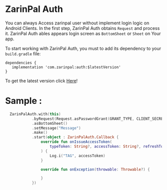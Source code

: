 # ZarinPal Auth

You can always Access zarinpal user without implement login logic on Android Clients.
In the first step, ZarinPal Auth obtains `Request` and process it. ZarinPal Auth ables appears login screen as `BottomSheet` or `Sheet` on Your app.



To start working with ZarinPal Auth, you must to add its dependency to your `build.gradle` file:
```
dependencies {
   implementation 'com.zarinpal:auth:$latestVersion'
}
```

To get the latest version click [Here]("https://github.com/ZarinPal/ZarinPalAuth/releases")!


# Sample :

```kotlin
  ZarinPalAuth.with(this)
            .byRequest(Request.asPasswordGrant(GRANT_TYPE, CLIENT_SECRET, CLIENT_ID, SCOPE))
            .asBottomSheet()
            .setMessage("Message")
            .make()
            .start(object : ZarinPalAuth.Callback {
                override fun onIssueAccessToken(
                    typeToken: String?, accessToken: String?, refreshToken: String?, expireIn: Long
                ) {
                    Log.i("TAG", accessToken)
                }

                override fun onException(throwable: Throwable?) {

                }
            })
```
